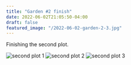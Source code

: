 ```yaml
---
title: "Garden #2 finish"
date: 2022-06-02T21:05:50-04:00
draft: false
featured_image: "/2022-06-02-garden-2-3.jpg"
---
```


Finishing the second plot.

![second plot 1](/2022-06-02-garden-2-1.jpg)
![second plot 2](/2022-06-02-garden-2-2.jpg)
![second plot 3](/2022-06-02-garden-2-3.jpg)
